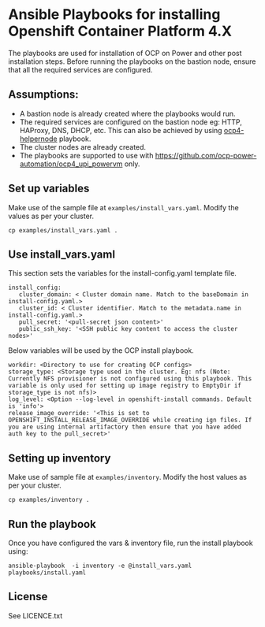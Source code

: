 # Ansible Playbooks for installing Openshift Container Platform 4.X

The playbooks are used for installation of OCP on Power and other post installation steps. Before running the playbooks on the bastion node, ensure that all the required services are configured.

## Assumptions:

 - A bastion node is already created where the playbooks would run.
 - The required services are configured on the bastion node eg: HTTP, HAProxy, DNS, DHCP, etc. This can also be achieved by using [ocp4-helpernode](https://github.com/RedHatOfficial/ocp4-helpernode) playbook.
 - The cluster nodes are already created.
 - The playbooks are supported to use with https://github.com/ocp-power-automation/ocp4_upi_powervm only.

## Set up variables

Make use of the sample file at `examples/install_vars.yaml`. Modify the values as per your cluster.

```
cp examples/install_vars.yaml .
```

## Use install_vars.yaml

This section sets the variables for the install-config.yaml template file.

```
install_config: 
   cluster_domain: < Cluster domain name. Match to the baseDomain in install-config.yaml.>
   cluster_id: < Cluster identifier. Match to the metadata.name in install-config.yaml.>
   pull_secret: '<pull-secret json content>'
   public_ssh_key: '<SSH public key content to access the cluster nodes>'
```

Below variables will be used by the OCP install playbook.

```
workdir: <Directory to use for creating OCP configs>
storage_type: <Storage type used in the cluster. Eg: nfs (Note: Currently NFS provisioner is not configured using this playbook. This variable is only used for setting up image registry to EmptyDir if storage_type is not nfs)>
log_level: <Option --log-level in openshift-install commands. Default is 'info'>
release_image_override: '<This is set to OPENSHIFT_INSTALL_RELEASE_IMAGE_OVERRIDE while creating ign files. If you are using internal artifactory then ensure that you have added auth key to the pull_secret>'
```

## Setting up inventory

Make use of sample file at `examples/inventory`. Modify the host values as per your cluster.

```
cp examples/inventory .
```


## Run the playbook

Once you have configured the vars & inventory file, run the install playbook using:

```
ansible-playbook  -i inventory -e @install_vars.yaml playbooks/install.yaml
```


License
-------

See LICENCE.txt
